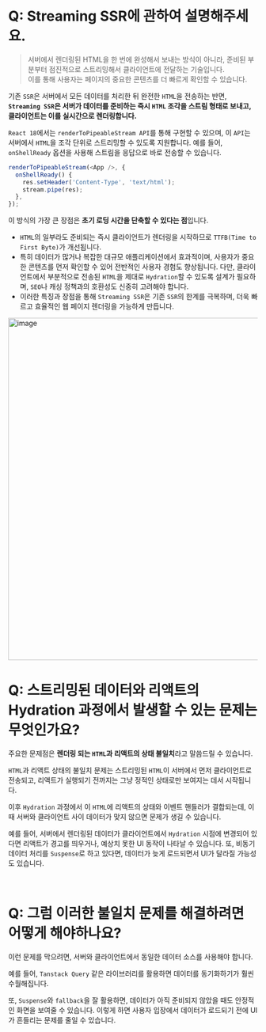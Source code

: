 # Q: Streaming SSR에 관하여 설명해주세요.
> 서버에서 렌더링된 HTML을 한 번에 완성해서 보내는 방식이 아니라, 준비된 부분부터 점진적으로 스트리밍해서 클라이언트에 전달하는 기술입니다.  
> 이를 통해 사용자는 페이지의 중요한 콘텐츠를 더 빠르게 확인할 수 있습니다.

기존 `SSR`은 서버에서 모든 데이터를 처리한 뒤 완전한 `HTML`을 전송하는 반면, **`Streaming SSR`은 서버가 데이터를 준비하는 즉시 `HTML` 조각을 스트림 형태로 보내고, 클라이언트는 이를 실시간으로 렌더링합니다.**   

`React 18`에서는 `renderToPipeableStream API`를 통해 구현할 수 있으며, 이 `API`는 서버에서 `HTML`을 조각 단위로 스트리밍할 수 있도록 지원합니다. 예를 들어, `onShellReady` 옵션을 사용해 스트림을 응답으로 바로 전송할 수 있습니다.

```javascript
renderToPipeableStream(<App />, {
  onShellReady() {
    res.setHeader('Content-Type', 'text/html');
    stream.pipe(res);
  },
});
```
이 방식의 가장 큰 장점은 **초기 로딩 시간을 단축할 수 있다는 점**입니다. 
- `HTML`의 일부라도 준비되는 즉시 클라이언트가 렌더링을 시작하므로 `TTFB(Time to First Byte)`가 개선됩니다. 
- 특히 데이터가 많거나 복잡한 대규모 애플리케이션에서 효과적이며, 사용자가 중요한 콘텐츠를 먼저 확인할 수 있어 전반적인 사용자 경험도 향상됩니다. 다만, 클라이언트에서 부분적으로 전송된 `HTML`을 제대로 `Hydration`할 수 있도록 설계가 필요하며, `SEO`나 캐싱 정책과의 호환성도 신중히 고려해야 합니다.
- 이러한 특징과 장점을 통해 `Streaming SSR`은 기존 `SSR`의 한계를 극복하며, 더욱 빠르고 효율적인 웹 페이지 렌더링을 가능하게 만듭니다.

<img width="1480" height="692" alt="image" src="https://github.com/user-attachments/assets/1be8c3f3-0d3e-4209-98ee-71d4b02f2946" />

<br/>

# Q: 스트리밍된 데이터와 리액트의 Hydration 과정에서 발생할 수 있는 문제는 무엇인가요?

주요한 문제점은 **렌더링 되는 `HTML`과 리액트의 상태 불일치**라고 말씀드릴 수 있습니다.

`HTML`과 리액트 상태의 불일치 문제는 스트리밍된 `HTML`이 서버에서 먼저 클라이언트로 전송되고, 리액트가 실행되기 전까지는 그냥 정적인 상태로만 보여지는 데서 시작됩니다. 

이후 `Hydration` 과정에서 이 `HTML`에 리액트의 상태와 이벤트 핸들러가 결합되는데, 이때 서버와 클라이언트 사이 데이터가 맞지 않으면 문제가 생길 수 있습니다.

예를 들어, 서버에서 렌더링된 데이터가 클라이언트에서 `Hydration` 시점에 변경되어 있다면 리액트가 경고를 띄우거나, 예상치 못한 UI 동작이 나타날 수 있습니다. 또, 비동기 데이터 처리를 `Suspense`로 하고 있다면, 데이터가 늦게 로드되면서 UI가 달라질 가능성도 있습니다.

<br/>

# Q: 그럼 이러한 불일치 문제를 해결하려면 어떻게 해야하나요?

이런 문제를 막으려면, 서버와 클라이언트에서 동일한 데이터 소스를 사용해야 합니다. 

예를 들어, `Tanstack Query` 같은 라이브러리를 활용하면 데이터를 동기화하기가 훨씬 수월해집니다. 

또, `Suspense`와 `fallback`을 잘 활용하면, 데이터가 아직 준비되지 않았을 때도 안정적인 화면을 보여줄 수 있습니다. 이렇게 하면 사용자 입장에서 데이터가 로드되기 전에 UI가 흔들리는 문제를 줄일 수 있습니다.
